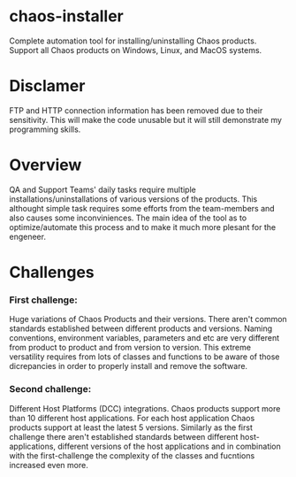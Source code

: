 # chaos-installer
Complete automation tool for installing/uninstalling Chaos products. Support all Chaos products on Windows, Linux, and MacOS systems.

# Disclamer
FTP and HTTP connection information has been removed due to their sensitivity. This will make the code unusable but it will still demonstrate my programming skills.

# Overview
QA and Support Teams' daily tasks require multiple installations/uninstallations of various versions of the products. This althought simple task requires some efforts from the team-members and also causes some inconviniences. The main idea of the tool as to optimize/automate this process and to make it much more plesant for the engeneer.

# Challenges
### First challenge:
Huge variations of Chaos Products and their versions. There aren't common standards established between different products and versions. Naming conventions, environment variables, parameters and etc are very different from product to product and from version to version. This extreme versatility requires from lots of classes and functions to be aware of those dicrepancies in order to properly install and remove the software.
### Second challenge:
Different Host Platforms (DCC) integrations. Chaos products support more than 10 different host applications. For each host application Chaos products support at least the latest 5 versions. Similarly as the first challenge there aren't established standards between different host-applications, different versions of the host applications and in combination with the first-challenge the complexity of the classes and fucntions increased even more.
